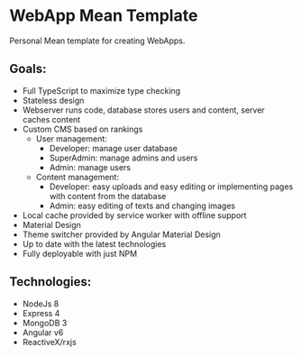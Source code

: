 # WebApp Mean Template

Personal Mean template for creating WebApps.

## Goals:
- Full TypeScript to maximize type checking
- Stateless design
- Webserver runs code, database stores users and content, server caches content
- Custom CMS based on rankings
  - User management:
    - Developer: manage user database
    - SuperAdmin: manage admins and users
    - Admin: manage users
  - Content management:
    - Developer: easy uploads and easy editing or implementing pages with content from the database
    - Admin: easy editing of texts and changing images
- Local cache provided by service worker with offline support
- Material Design
- Theme switcher provided by Angular Material Design
- Up to date with the latest technologies
- Fully deployable with just NPM

## Technologies:
- NodeJs 8
- Express 4
- MongoDB 3
- Angular v6
- ReactiveX/rxjs
